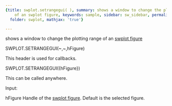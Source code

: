 ```yaml
---
{title: swplot.setrangegui( ), summary: shows a window to change the plotting range
    of an swplot figure, keywords: sample, sidebar: sw_sidebar, permalink: swplot_setrangegui.html,
  folder: swplot, mathjax: 'true'}

---
```

shows a window to change the plotting range of an [swplot figure](swplot_figure.html)
 
SWPLOT.SETRANGEGUI(~,~,hFigure)
 
This header is used for callbacks.
 
SWPLOT.SETRANGEGUI({hFigure})
 
This can be called anywhere.
 
Input:
 
hFigure   Handle of the [swplot figure](swplot_figure.html). Default is the selected figure.
 

